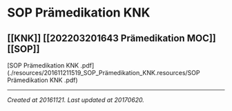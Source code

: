 # SOP Prämedikation KNK
 [[KNK]] [[202203201643 Prämedikation MOC]] [[SOP]] 
---



[SOP Prämedikation KNK .pdf](./resources/201611211519_SOP_Prämedikation_KNK.resources/SOP Prämedikation KNK .pdf)

---

_Created at 20161121._
_Last updated at 20170620._




